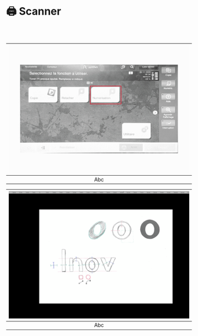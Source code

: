 # 🖨️ Scanner


### &nbsp;


|![](links/Tech13.gif) |
|:---:|
| Abc | 

|![](links/Tech20.gif) |
|:---:|
| Abc | 